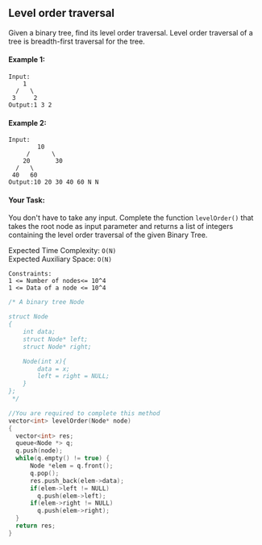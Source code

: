 ## Level order traversal

Given a binary tree, find its level order traversal.
Level order traversal of a tree is breadth-first traversal for the tree.

#### Example 1:

```
Input:
    1
  /   \
 3     2
Output:1 3 2
```

#### Example 2:

```
Input:
        10
     /      \
    20       30
  /   \
 40   60
Output:10 20 30 40 60 N N
```

#### Your Task:

You don't have to take any input. Complete the function `levelOrder()` that takes the root node as input parameter and returns a list of integers containing the level order traversal of the given Binary Tree.

Expected Time Complexity: `O(N)`  
Expected Auxiliary Space: `O(N)`

```
Constraints:
1 <= Number of nodes<= 10^4
1 <= Data of a node <= 10^4
```

```c++
/* A binary tree Node

struct Node
{
    int data;
    struct Node* left;
    struct Node* right;

    Node(int x){
        data = x;
        left = right = NULL;
    }
};
 */

//You are required to complete this method
vector<int> levelOrder(Node* node)
{
  vector<int> res;
  queue<Node *> q;
  q.push(node);
  while(q.empty() != true) {
      Node *elem = q.front();
      q.pop();
      res.push_back(elem->data);
      if(elem->left != NULL)
        q.push(elem->left);
      if(elem->right != NULL)
        q.push(elem->right);
  }
  return res;
}
```
